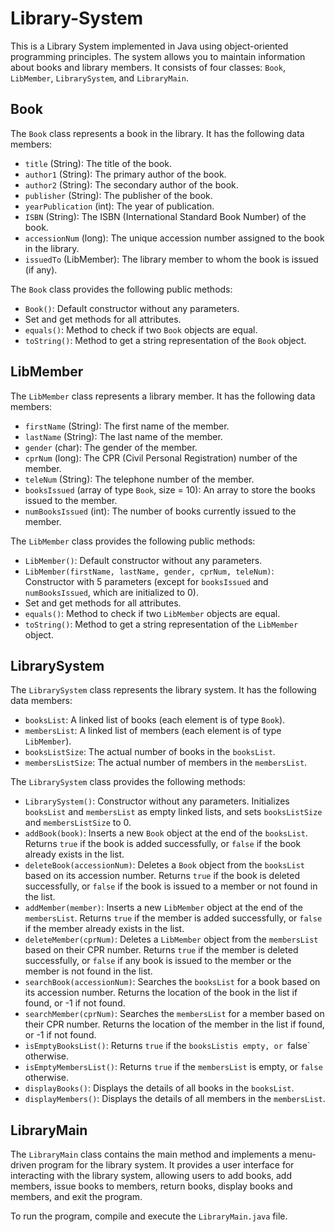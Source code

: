 # Library-System

This is a Library System implemented in Java using object-oriented programming principles. The system allows you to maintain information about books and library members. It consists of four classes: `Book`, `LibMember`, `LibrarySystem`, and `LibraryMain`.

## Book

The `Book` class represents a book in the library. It has the following data members:

- `title` (String): The title of the book.
- `author1` (String): The primary author of the book.
- `author2` (String): The secondary author of the book.
- `publisher` (String): The publisher of the book.
- `yearPublication` (int): The year of publication.
- `ISBN` (String): The ISBN (International Standard Book Number) of the book.
- `accessionNum` (long): The unique accession number assigned to the book in the library.
- `issuedTo` (LibMember): The library member to whom the book is issued (if any).

The `Book` class provides the following public methods:

- `Book()`: Default constructor without any parameters.
- Set and get methods for all attributes.
- `equals()`: Method to check if two `Book` objects are equal.
- `toString()`: Method to get a string representation of the `Book` object.

## LibMember

The `LibMember` class represents a library member. It has the following data members:

- `firstName` (String): The first name of the member.
- `lastName` (String): The last name of the member.
- `gender` (char): The gender of the member.
- `cprNum` (long): The CPR (Civil Personal Registration) number of the member.
- `teleNum` (String): The telephone number of the member.
- `booksIssued` (array of type `Book`, size = 10): An array to store the books issued to the member.
- `numBooksIssued` (int): The number of books currently issued to the member.

The `LibMember` class provides the following public methods:

- `LibMember()`: Default constructor without any parameters.
- `LibMember(firstName, lastName, gender, cprNum, teleNum)`: Constructor with 5 parameters (except for `booksIssued` and `numBooksIssued`, which are initialized to 0).
- Set and get methods for all attributes.
- `equals()`: Method to check if two `LibMember` objects are equal.
- `toString()`: Method to get a string representation of the `LibMember` object.

## LibrarySystem

The `LibrarySystem` class represents the library system. It has the following data members:

- `booksList`: A linked list of books (each element is of type `Book`).
- `membersList`: A linked list of members (each element is of type `LibMember`).
- `booksListSize`: The actual number of books in the `booksList`.
- `membersListSize`: The actual number of members in the `membersList`.

The `LibrarySystem` class provides the following methods:

- `LibrarySystem()`: Constructor without any parameters. Initializes `booksList` and `membersList` as empty linked lists, and sets `booksListSize` and `membersListSize` to 0.
- `addBook(book)`: Inserts a new `Book` object at the end of the `booksList`. Returns `true` if the book is added successfully, or `false` if the book already exists in the list.
- `deleteBook(accessionNum)`: Deletes a `Book` object from the `booksList` based on its accession number. Returns `true` if the book is deleted successfully, or `false` if the book is issued to a member or not found in the list.
- `addMember(member)`: Inserts a new `LibMember` object at the end of the `membersList`. Returns `true` if the member is added successfully, or `false` if the member already exists in the list.
- `deleteMember(cprNum)`: Deletes a `LibMember` object from the `membersList` based on their CPR number. Returns `true` if the member is deleted successfully, or `false` if any book is issued to the member or the member is not found in the list.
- `searchBook(accessionNum)`: Searches the `booksList` for a book based on its accession number. Returns the location of the book in the list if found, or -1 if not found.
- `searchMember(cprNum)`: Searches the `membersList` for a member based on their CPR number. Returns the location of the member in the list if found, or -1 if not found.
- `isEmptyBooksList()`: Returns `true` if the `booksListis empty, or `false` otherwise.
- `isEmptyMembersList()`: Returns `true` if the `membersList` is empty, or `false` otherwise.
- `displayBooks()`: Displays the details of all books in the `booksList`.
- `displayMembers()`: Displays the details of all members in the `membersList`.

## LibraryMain

The `LibraryMain` class contains the main method and implements a menu-driven program for the library system. It provides a user interface for interacting with the library system, allowing users to add books, add members, issue books to members, return books, display books and members, and exit the program.

To run the program, compile and execute the `LibraryMain.java` file.

# 
